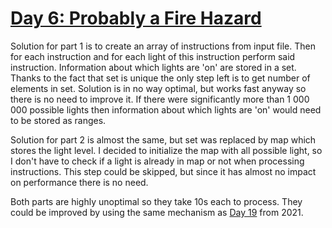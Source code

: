 # [Day 6: Probably a Fire Hazard](https://adventofcode.com/2015/day/6)

Solution for part 1 is to create an array of instructions from input file.
Then for each instruction and for each light of this instruction perform said instruction.
Information about which lights are 'on' are stored in a set. Thanks to the fact that set is unique
the only step left is to get number of elements in set. Solution is in no way optimal, but works
fast anyway so there is no need to improve it. If there were significantly more than 1 000 000 possible lights then
information about which lights are 'on' would need to be stored as ranges.

Solution for part 2 is almost the same, but set was replaced by map which stores the light level.
I decided to initialize the map with all possible light, so I don't have to check if a light is already in map
or not when processing instructions. This step could be skipped, but since it has almost no impact on performance
there is no need.

Both parts are highly unoptimal so they take 10s each to process. They could be improved by using the
same mechanism as [Day 19](https://github.com/ceribe/advent-of-code/tree/main/2021/src/d22) from 2021.
